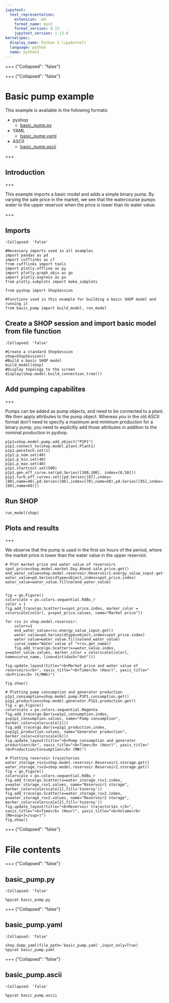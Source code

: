 ```yaml
---
jupytext:
  text_representation:
    extension: .md
    format_name: myst
    format_version: 0.13
    jupytext_version: 1.13.8
kernelspec:
  display_name: Python 3 (ipykernel)
  language: python
  name: python3
---
```


+++ {"Collapsed": "false"}

<style>
th {
  font-size: 14px
}
td {
  font-size: 14px
}
</style>

+++ {"Collapsed": "false"}

# Basic pump example

This example is available in the following formats:

- pyshop
    - [basic_pump.py](#basic_pump.py)
- YAML
    - [basic_pump.yaml](#basic_pump.yaml)
- ASCII
    - [basic_pump.ascii](#basic_pump.ascii)

+++

## Introduction

+++

This example imports a basic model and adds a simple binary pump. By varying the sale price in the market, we see that the watercourse pumps water to the upper reservoir when the price is lower than its water value.

+++

## Imports

```{code-cell} ipython3
:Collapsed: 'false'

#Necessary imports used in all examples
import pandas as pd
import cufflinks as cf
from cufflinks import tools
import plotly.offline as py
import plotly.graph_objs as go
import plotly.express as px
from plotly.subplots import make_subplots

from pyshop import ShopSession

#Functions used in this example for building a basic SHOP model and running it
from basic_pump import build_model, run_model
```

## Create a SHOP session and import basic model from file function

```{code-cell} ipython3
:Collapsed: 'false'

#Create a standard ShopSession
shop=ShopSession()
#Build a basic SHOP model
build_model(shop)
#Display topology to the screen
display(shop.model.build_connection_tree())
```

## Add pumping capabilites

+++

Pumps can be added as pump objects, and need to be connected to a plant. We then apply attributes to the pump object. Whereas you in the old ASCII format don't need to specify a maximum and minimum production for a binary pump, you need to explicitly add those attributes in addition to the nominal production in pyshop.

```{code-cell} ipython3
p1p1=shop.model.pump.add_object("P1P1")
p1p1.connect_to(shop.model.plant.Plant1)
p1p1.penstock.set(1)
p1p1.p_nom.set(40)
p1p1.p_min.set(40)
p1p1.p_max.set(40)
p1p1.startcost.set(500)
p1p1.gen_eff_curve.set(pd.Series([100,100], index=[0,50]))
p1p1.turb_eff_curves.set([pd.Series([87],index=[80],name=40),pd.Series([86],index=[70],name=50),pd.Series([85],index=[60],name=60)])
```

## Run SHOP

```{code-cell} ipython3
run_model(shop)
```

## Plots and results

+++

We observe that the pump is used in the first six hours of the period, where the market price is lower than the water value in the upper reservoir. 

```{code-cell} ipython3
# Plot market price and water value of reservoirs
spot_price=shop.model.market.Day_Ahead.sale_price.get()
end_water_value=shop.model.reservoir.Reservoir1.energy_value_input.get()
water_value=pd.Series(dtype=object,index=spot_price.index)
water_value=water_value.fillna(end_water_value)


fig = go.Figure()
colorscale = px.colors.sequential.RdBu_r
color = 1
fig.add_trace(go.Scatter(x=spot_price.index, marker_color = colorscale[color], y=spot_price.values, name="Market price"))

for rsv in shop.model.reservoir:
    color+=1
    end_water_value=rsv.energy_value_input.get()
    water_value=pd.Series(dtype=object,index=spot_price.index)
    water_value=water_value.fillna(end_water_value)
    curve_name="Water value of "+rsv.get_name()
    fig.add_trace(go.Scatter(x=water_value.index, y=water_value.values, marker_color = colorscale[color], name=curve_name, line=dict(dash="dot")))
    
fig.update_layout(title="<b>Market price and water value of reservoirs</b>", xaxis_title="<b>Time</b> (Hour)", yaxis_title="<b>Price</b> (€/MWh)")

fig.show()
```

```{code-cell} ipython3
# Plotting pump consumption and generator production
p1p1_consumption=shop.model.pump.P1P1.consumption.get()
p1g1_production=shop.model.generator.P1G1.production.get()
fig = go.Figure()
colorscale = px.colors.sequential.Magenta
fig.add_trace(go.Bar(x=p1p1_consumption.index, y=p1p1_consumption.values, name="Pump consumption", marker_color=colorscale[1]))
fig.add_trace(go.Bar(x=p1g1_production.index, y=p1g1_production.values, name="Generator production", marker_color=colorscale[6]))
fig.update_layout(title="<b>Pump consumption and generator production</b>", xaxis_title="<b>Time</b> (Hour)", yaxis_title="<b>Production/Consumption</b> (MW)")
```

```{code-cell} ipython3
# Plotting reservoir trajectories
water_storage_rsv1=shop.model.reservoir.Reservoir1.storage.get()
water_storage_rsv2=shop.model.reservoir.Reservoir2.storage.get()
fig = go.Figure()
colorscale = px.colors.sequential.RdBu_r
fig.add_trace(go.Scatter(x=water_storage_rsv1.index, y=water_storage_rsv1.values, name="Reservoir1 storage", marker_color=colorscale[1],fill='tozeroy'))
fig.add_trace(go.Scatter(x=water_storage_rsv2.index, y=water_storage_rsv2.values, name="Reservoir2 storage", marker_color=colorscale[2],fill='tozeroy'))
fig.update_layout(title="<b>Reservoir trajectories </b>", xaxis_title="<b>Time</b> (Hour)", yaxis_title="<b>Volume</b> (Mm<sup>3</sup>)")
fig.show()
```

+++ {"Collapsed": "false"}

# File contents

+++ {"Collapsed": "false"}

## basic_pump.py <a name="tunnel_model.py"></a>

```{code-cell} ipython3
:Collapsed: 'false'

%pycat basic_pump.py
```

+++ {"Collapsed": "false"}

## basic_pump.yaml <a name="tunnel_model.yaml"></a>

```{code-cell} ipython3
:Collapsed: 'false'

shop.dump_yaml(file_path='basic_pump.yaml',input_only=True)
%pycat basic_pump.yaml
```

+++ {"Collapsed": "false"}

## basic_pump.ascii <a name="tunnel_model.ascii"></a>

```{code-cell} ipython3
:Collapsed: 'false'

%pycat basic_pump.ascii
```

```{code-cell} ipython3

```
